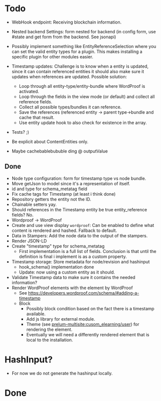 # Todo


* WebHook endpoint: Receiving blockchain information.
* Nested backend Settings: form nested for backend (in config form, use #state and get form from the backend. See jsonapi)
* Possibly implement something like EntityReferenceSelection where you can set the valid entity types for a plugin. This makes installing a specific plugin for other modules easier.
* Timestamp updates: Challenge is to know when a entity is updated, since it can contain referenced entities it should also make sure it updates when references are updated. Possible solution:
  * Loop through all entity-type/entity-bundle where WordProof is activated.
  * Loop through the fields in the view mode (or default) and collect all reference fields.
  * Collect all possible types/bundles it can reference.
  * Save the references (referenced entity -> parent type->bundle and cache that result.
  * Use entity update hook to also check for existence in the array.
* Tests? ;)

* Be explicit about ContentEntities only.

* Maybe cachebablebububle ding @ outputValue


## Done
* Node type configuration: form for timestamp type vs node bundle.
* Move getJson to model since it's a representation of itself.
* id and type for schema_metatag field
* Fix cache tags for Timestamp (at least i think done)
* Repository getters the entity not the ID.
* Chainable setters yay.
* Should references in the Timestamp entity be true entity_reference fields? No.
* Wordproof -> WordProof
* Create and use view display `wordproof`: Can be enabled to define what content is rendered and hashed. Fallback to default.
* Data in Stampers: Add the node data to the output of the stampers.
* Render JSON-LD
* Create "timestamp" type for schema_metatag
  * First implementation is a full list of fields. Conclusion is that until the definition is final i implement is as a custom property.
* Timestamp storage: Store metadata for node/revision and hashinput
  * hook_schema() implementation done
  * Update: now using a custom entity as it should.
* Validate Timestamp data to make sure it contains the needed information?
* Render WordProof elements with the element by WordProof
  * See https://developers.wordproof.com/schema/#adding-a-timestamp
  * Block
    * Possibly block condition based on the fact there is a timestamp available.
    * Add js library for external module.
    * Theme (see [prelum-multisite:cusom_elearning/user](https://bitbucket.org/swisnl/prelum-multisite/src/3a0ab73cb24eb17777150f7b7cd054feb639f887/app/modules/custom/elearning/modules/user/src/Controller/UserController.php#UserController.php-17)) for rendering the element.
    * Eventually we will need a differently rendered element that is local to the installation.

# HashInput?
* For now we do not generate the hashinput locally.

# Done
